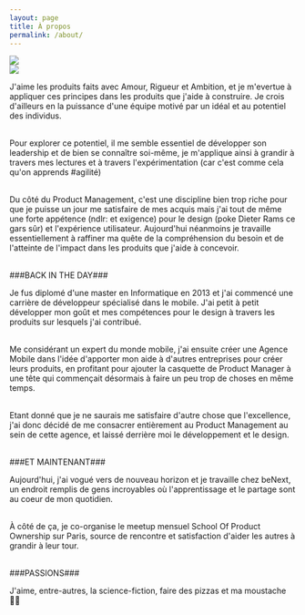 ```yaml
---
layout: page
title: À propos 
permalink: /about/
---
```


<div class="page-title">
  <img src="{{ '/assets/images/about_title.svg' | relative_url }}"> 
</div>

<div class="picture">
	<img src="{{ '/assets/images/picture_of_myself.jpg' | relative_url }}"> 
</div>

J'aime les produits faits avec Amour, Rigueur et Ambition, et je m'evertue à appliquer ces principes dans les produits que j'aide à construire. Je crois d'ailleurs en la puissance d'une équipe motivé par un idéal et au potentiel des individus. <br/><br/>

Pour explorer ce potentiel, il me semble essentiel de développer son leadership et de bien se connaître soi-même, je m'applique ainsi à grandir à travers mes lectures et à travers l'expérimentation (car c'est comme cela qu'on apprends #agilité)<br/><br/>

Du côté du Product Management, c'est une discipline bien trop riche pour que je puisse un jour me satisfaire de mes acquis mais j'ai tout de même une forte appétence (ndlr: et exigence) pour le design (poke Dieter Rams ce gars sûr) et l'expérience utilisateur. Aujourd'hui néanmoins je travaille essentiellement à raffiner ma quête de la compréhension du besoin et de l'atteinte de l'impact dans les produits que j'aide à concevoir.<br/><br/>


###BACK IN THE DAY###

Je fus diplomé d'une master en Informatique en 2013 et j'ai commencé une carrière de développeur spécialisé dans le mobile. J'ai petit à petit développer mon goût et mes compétences pour le design à travers les produits sur lesquels j'ai contribué.<br/><br/>

Me considérant un expert du monde mobile, j'ai ensuite créer une Agence Mobile dans l'idée d'apporter mon aide à d'autres entreprises pour créer leurs produits, en profitant pour ajouter la casquette de Product Manager à une tête qui commençait désormais à faire un peu trop de choses en même temps.<br/><br/>

Etant donné que je ne saurais me satisfaire d'autre chose que l'excellence, j'ai donc décidé de me consacrer entièrement au Product Management au sein de cette agence, et laissé derrière moi le développement et le design.<br/><br/>


###ET MAINTENANT###

Aujourd'hui, j'ai vogué vers de nouveau horizon et je travaille chez beNext, un endroit remplis de gens incroyables où l'apprentissage et le partage sont au coeur de mon quotidien.<br/><br/>

À côté de ça, je co-organise le meetup mensuel School Of Product Ownership sur Paris, source de rencontre et satisfaction d'aider les autres à grandir à leur tour.<br/><br/>


###PASSIONS###

J'aime, entre-autres, la science-fiction, faire des pizzas et ma moustache 👨🏻
